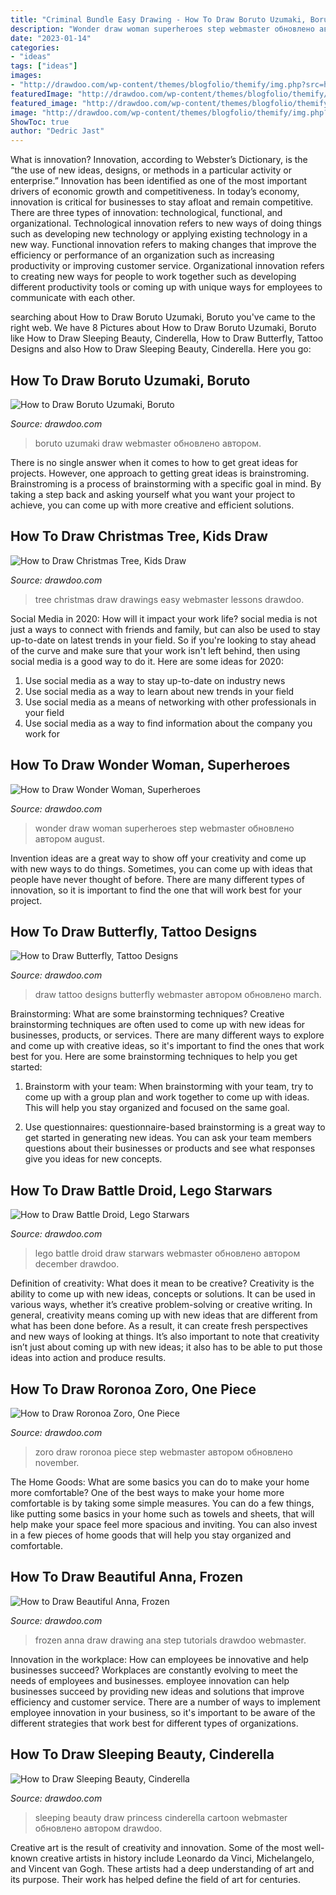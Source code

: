 ```yaml
---
title: "Criminal Bundle Easy Drawing - How To Draw Boruto Uzumaki, Boruto"
description: "Wonder draw woman superheroes step webmaster обновлено автором august"
date: "2023-01-14"
categories:
- "ideas"
tags: ["ideas"]
images:
- "http://drawdoo.com/wp-content/themes/blogfolio/themify/img.php?src=http://drawdoo.com/wp-content/uploads/tutorials/Boruto/lesson02/step_12.png&amp;w=665&amp;h=&amp;zc=1&amp;q=60&amp;a=t"
featuredImage: "http://drawdoo.com/wp-content/themes/blogfolio/themify/img.php?src=http://drawdoo.com/wp-content/uploads/tutorials/Cinderella/lesson08/step_11.png&amp;w=665&amp;h=&amp;zc=1&amp;q=60&amp;a=t"
featured_image: "http://drawdoo.com/wp-content/themes/blogfolio/themify/img.php?src=http://drawdoo.com/wp-content/uploads/tutorials/Superheroes/lesson08/step_04.png&amp;w=665&amp;h=&amp;zc=1&amp;q=60&amp;a=t"
image: "http://drawdoo.com/wp-content/themes/blogfolio/themify/img.php?src=http://drawdoo.com/wp-content/uploads/tutorials/TattooDesigns/lesson03/step_08.png&amp;w=665&amp;h=&amp;zc=1&amp;q=60&amp;a=t"
ShowToc: true
author: "Dedric Jast"
---
```



What is innovation?
Innovation, according to Webster’s Dictionary, is the “the use of new ideas, designs, or methods in a particular activity or enterprise.” Innovation has been identified as one of the most important drivers of economic growth and competitiveness. In today’s economy, innovation is critical for businesses to stay afloat and remain competitive. There are three types of innovation: technological, functional, and organizational.
Technological innovation refers to new ways of doing things such as developing new technology or applying existing technology in a new way. Functional innovation refers to making changes that improve the efficiency or performance of an organization such as increasing productivity or improving customer service. Organizational innovation refers to creating new ways for people to work together such as developing different productivity tools or coming up with unique ways for employees to communicate with each other.

	

		
searching about How to Draw Boruto Uzumaki, Boruto you've came to the right web. We have 8 Pictures about How to Draw Boruto Uzumaki, Boruto like How to Draw Sleeping Beauty, Cinderella, How to Draw Butterfly, Tattoo Designs and also How to Draw Sleeping Beauty, Cinderella. Here you go:
		
    
## How To Draw Boruto Uzumaki, Boruto

<img loading=lazy src="http://drawdoo.com/wp-content/themes/blogfolio/themify/img.php?src=http://drawdoo.com/wp-content/uploads/tutorials/Boruto/lesson02/step_12.png&amp;w=665&amp;h=&amp;zc=1&amp;q=60&amp;a=t" onerror="this.onerror=null;this.src='https://tse2.mm.bing.net/th?id=OIP.dfmW2uqkgPc0TcyjztfhdAHaKZ&amp;pid=15.1';" alt="How to Draw Boruto Uzumaki, Boruto">

_Source: drawdoo.com_

>boruto uzumaki draw webmaster обновлено автором. 

	

There is no single answer when it comes to how to get great ideas for projects. However, one approach to getting great ideas is brainstroming. Brainstroming is a process of brainstorming with a specific goal in mind. By taking a step back and asking yourself what you want your project to achieve, you can come up with more creative and efficient solutions.

    
## How To Draw Christmas Tree, Kids Draw

<img loading=lazy src="http://drawdoo.com/wp-content/themes/blogfolio/themify/img.php?src=http://drawdoo.com/wp-content/uploads/tutorials/KidsDraw/lesson08/step_00.png&amp;w=665&amp;h=&amp;zc=1&amp;q=60&amp;a=t" onerror="this.onerror=null;this.src='https://tse4.mm.bing.net/th?id=OIP.RYuzmIx8_AsPrbnOdn34mwHaKI&amp;pid=15.1';" alt="How to Draw Christmas Tree, Kids Draw">

_Source: drawdoo.com_

>tree christmas draw drawings easy webmaster lessons drawdoo. 

	

Social Media in 2020: How will it impact your work life?
social media is not just a ways to connect with friends and family, but can also be used to stay up-to-date on latest trends in your field. So if you're looking to stay ahead of the curve and make sure that your work isn't left behind, then using social media is a good way to do it. Here are some ideas for 2020: 
1. Use social media as a way to stay up-to-date on industry news 
2. Use social media as a way to learn about new trends in your field 
3. Use social media as a means of networking with other professionals in your field 
4. Use social media as a way to find information about the company you work for 

    
## How To Draw Wonder Woman, Superheroes

<img loading=lazy src="http://drawdoo.com/wp-content/themes/blogfolio/themify/img.php?src=http://drawdoo.com/wp-content/uploads/tutorials/Superheroes/lesson08/step_04.png&amp;w=665&amp;h=&amp;zc=1&amp;q=60&amp;a=t" onerror="this.onerror=null;this.src='https://tse1.mm.bing.net/th?id=OIP.N6lcVx2ZRa3hdE0yUJajRQHaLF&amp;pid=15.1';" alt="How to Draw Wonder Woman, Superheroes">

_Source: drawdoo.com_

>wonder draw woman superheroes step webmaster обновлено автором august. 

	

Invention ideas are a great way to show off your creativity and come up with new ways to do things. Sometimes, you can come up with ideas that people have never thought of before. There are many different types of innovation, so it is important to find the one that will work best for your project.

    
## How To Draw Butterfly, Tattoo Designs

<img loading=lazy src="http://drawdoo.com/wp-content/themes/blogfolio/themify/img.php?src=http://drawdoo.com/wp-content/uploads/tutorials/TattooDesigns/lesson03/step_08.png&amp;w=665&amp;h=&amp;zc=1&amp;q=60&amp;a=t" onerror="this.onerror=null;this.src='https://tse3.mm.bing.net/th?id=OIP.aTScvtrkJo1XnC98GC9DnQHaHN&amp;pid=15.1';" alt="How to Draw Butterfly, Tattoo Designs">

_Source: drawdoo.com_

>draw tattoo designs butterfly webmaster автором обновлено march. 

	

Brainstorming: What are some brainstorming techniques?
Creative brainstorming techniques are often used to come up with new ideas for businesses, products, or services. There are many different ways to explore and come up with creative ideas, so it's important to find the ones that work best for you. Here are some brainstorming techniques to help you get started:
1. Brainstorm with your team: When brainstorming with your team, try to come up with a group plan and work together to come up with ideas. This will help you stay organized and focused on the same goal.

2. Use questionnaires: questionnaire-based brainstorming is a great way to get started in generating new ideas. You can ask your team members questions about their businesses or products and see what responses give you ideas for new concepts.


    
## How To Draw Battle Droid, Lego Starwars

<img loading=lazy src="http://drawdoo.com/wp-content/themes/blogfolio/themify/img.php?src=http://drawdoo.com/wp-content/uploads/tutorials/LegoStarwars/lesson22/step_11.png&amp;w=665&amp;h=&amp;zc=1&amp;q=60&amp;a=t" onerror="this.onerror=null;this.src='https://tse2.mm.bing.net/th?id=OIP.VHVQla7qdJxzYP0BrFQcQAHaKZ&amp;pid=15.1';" alt="How to Draw Battle Droid, Lego Starwars">

_Source: drawdoo.com_

>lego battle droid draw starwars webmaster обновлено автором december drawdoo. 

	

Definition of creativity: What does it mean to be creative?
Creativity is the ability to come up with new ideas, concepts or solutions. It can be used in various ways, whether it’s creative problem-solving or creative writing. In general, creativity means coming up with new ideas that are different from what has been done before. As a result, it can create fresh perspectives and new ways of looking at things. It’s also important to note that creativity isn’t just about coming up with new ideas; it also has to be able to put those ideas into action and produce results.

    
## How To Draw Roronoa Zoro, One Piece

<img loading=lazy src="http://drawdoo.com/wp-content/themes/blogfolio/themify/img.php?src=http://drawdoo.com/wp-content/uploads/tutorials/OnePiece/lesson02/step_15.png&amp;w=665&amp;h=&amp;zc=1&amp;q=60&amp;a=t" onerror="this.onerror=null;this.src='https://tse1.mm.bing.net/th?id=OIP.Tqjvor9pIynfCLWS09BuCAHaKa&amp;pid=15.1';" alt="How to Draw Roronoa Zoro, One Piece">

_Source: drawdoo.com_

>zoro draw roronoa piece step webmaster автором обновлено november. 

	

The Home Goods: What are some basics you can do to make your home more comfortable?
One of the best ways to make your home more comfortable is by taking some simple measures. You can do a few things, like putting some basics in your home such as towels and sheets, that will help make your space feel more spacious and inviting. You can also invest in a few pieces of home goods that will help you stay organized and comfortable.

    
## How To Draw Beautiful Anna, Frozen

<img loading=lazy src="http://drawdoo.com/wp-content/themes/blogfolio/themify/img.php?src=http://drawdoo.com/wp-content/uploads/tutorials/Frozen/lesson14/step_00.png&amp;w=665&amp;h=&amp;zc=1&amp;q=60&amp;a=t" onerror="this.onerror=null;this.src='https://tse3.mm.bing.net/th?id=OIP.lwkCIzz1jePNEpIoDQdxIAHaKb&amp;pid=15.1';" alt="How to Draw Beautiful Anna, Frozen">

_Source: drawdoo.com_

>frozen anna draw drawing ana step tutorials drawdoo webmaster. 

	

Innovation in the workplace: How can employees be innovative and help businesses succeed?
Workplaces are constantly evolving to meet the needs of employees and businesses. employee innovation can help businesses succeed by providing new ideas and solutions that improve efficiency and customer service. There are a number of ways to implement employee innovation in your business, so it's important to be aware of the different strategies that work best for different types of organizations.

    
## How To Draw Sleeping Beauty, Cinderella

<img loading=lazy src="http://drawdoo.com/wp-content/themes/blogfolio/themify/img.php?src=http://drawdoo.com/wp-content/uploads/tutorials/Cinderella/lesson08/step_11.png&amp;w=665&amp;h=&amp;zc=1&amp;q=60&amp;a=t" onerror="this.onerror=null;this.src='https://tse4.mm.bing.net/th?id=OIP.234ZsgkoG0QaK2E2T_LCuAHaKb&amp;pid=15.1';" alt="How to Draw Sleeping Beauty, Cinderella">

_Source: drawdoo.com_

>sleeping beauty draw princess cinderella cartoon webmaster обновлено автором drawdoo. 

	

Creative art is the result of creativity and innovation. Some of the most well-known creative artists in history include Leonardo da Vinci, Michelangelo, and Vincent van Gogh. These artists had a deep understanding of art and its purpose. Their work has helped define the field of art for centuries.

